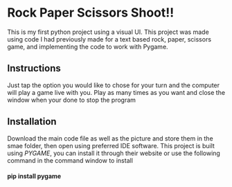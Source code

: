 # Rock Paper Scissors Shoot!!
This is my first python project using a visual UI. This project was made using code I had previously made for a text based rock, paper, scissors game, and implementing the code to work with Pygame.
## Instructions
Just tap the option you would like to chose for your turn and the computer will play a game live with you. Play as many times as you want and close the window when your done to stop the program
## Installation
Download the main code file as well as the picture and store them in the smae folder, then open using preferred IDE software. This project is built using *PYGAME*, you can install it through their website or use the following command in the command window to install

#### pip install pygame
